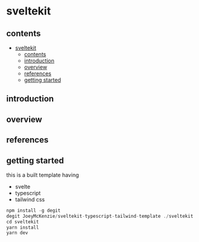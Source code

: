 # sveltekit

## contents

- [sveltekit](#sveltekit)
  - [contents](#contents)
  - [introduction](#introduction)
  - [overview](#overview)
  - [references](#references)
  - [getting started](#getting-started)

## introduction

## overview

## references

## getting started

this is a built template having

- svelte
- typescript
- tailwind css

```js
npm install -g degit
degit JoeyMcKenzie/sveltekit-typescript-tailwind-template ./sveltekit
cd sveltekit
yarn install
yarn dev
```